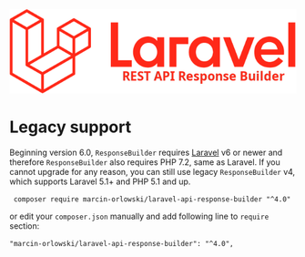 ![REST API Response Builder for Laravel](img/laravel-logolockup-rgb-red.png)

# Legacy support #

 Beginning version 6.0, `ResponseBuilder` requires [Laravel](https://laravel.com/) v6 or newer and therefore `ResponseBuilder`
 also requires PHP 7.2, same as Laravel. If you cannot upgrade for any reason, you can still use legacy `ResponseBuilder` v4,
 which supports Laravel 5.1+ and PHP 5.1 and up.
 
     composer require marcin-orlowski/laravel-api-response-builder "^4.0" 
  
 or edit your `composer.json` manually and add following line to `require` section:

    "marcin-orlowski/laravel-api-response-builder": "^4.0",
